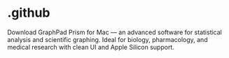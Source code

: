 # .github
Download GraphPad Prism for Mac — an advanced software for statistical analysis and scientific graphing. Ideal for biology, pharmacology, and medical research with clean UI and Apple Silicon support.
